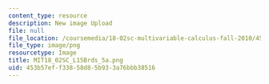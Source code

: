 ```yaml
---
content_type: resource
description: New image Upload
file: null
file_location: /coursemedia/18-02sc-multivariable-calculus-fall-2010/453b57eff33858d85b933a76bbb38516_MIT18_02SC_L15Brds_5a.png
file_type: image/png
resourcetype: Image
title: MIT18_02SC_L15Brds_5a.png
uid: 453b57ef-f338-58d8-5b93-3a76bbb38516
---
```

